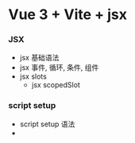 # Vue 3 + Vite + jsx

### JSX
* jsx 基础语法
* jsx 事件, 循环, 条件, 组件
* jsx slots
  * jsx scopedSlot

### script setup 
* script setup 语法
* 
